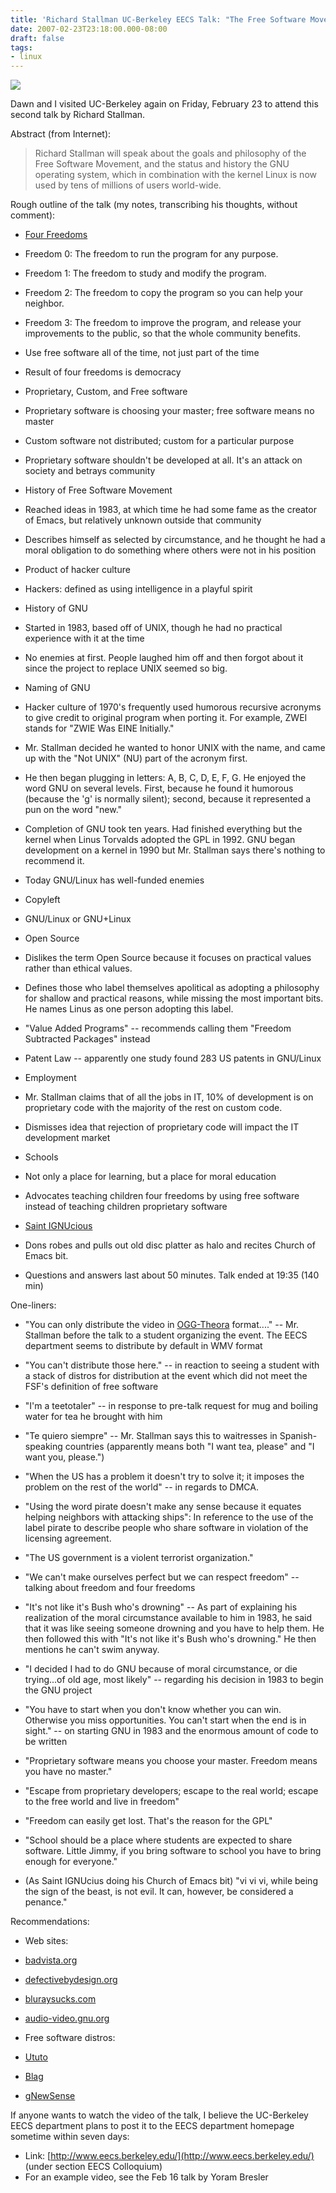 ```yaml
---
title: 'Richard Stallman UC-Berkeley EECS Talk: "The Free Software Movement and the GNU/Linux Operating System"'
date: 2007-02-23T23:18:00.000-08:00
draft: false
tags: 
- linux
---
```


[![](http://bp3.blogger.com/_xmqk7LpXiyY/ReFDd4Bl2JI/AAAAAAAAADM/hVLAjwrKDAk/s320/stallman.jpg)](http://bp3.blogger.com/_xmqk7LpXiyY/ReFDd4Bl2JI/AAAAAAAAADM/hVLAjwrKDAk/s1600-h/stallman.jpg)  
  
Dawn and I visited UC-Berkeley again on Friday, February 23 to attend this second talk by Richard Stallman.  
  
Abstract (from Internet):  

> Richard Stallman will speak about the goals and philosophy of the Free Software Movement, and the status and history the GNU operating system, which in combination with the kernel Linux is now used by tens of millions of users world-wide.

Rough outline of the talk (my notes, transcribing his thoughts, without comment):  

*   [Four Freedoms](http://en.wikipedia.org/wiki/Free_software#Free_software_licenses)

*   Freedom 0: The freedom to run the program for any purpose.
*   Freedom 1: The freedom to study and modify the program.
*   Freedom 2: The freedom to copy the program so you can help your neighbor.
*   Freedom 3: The freedom to improve the program, and release your improvements to the public, so that the whole community benefits.
*   Use free software all of the time, not just part of the time
*   Result of four freedoms is democracy  
    

*   Proprietary, Custom, and Free software

*   Proprietary software is choosing your master; free software means no master
*   Custom software not distributed; custom for a particular purpose
*   Proprietary software shouldn't be developed at all. It's an attack on society and betrays community

*   History of Free Software Movement

*   Reached ideas in 1983, at which time he had some fame as the creator of Emacs, but relatively unknown outside that community  
    
*   Describes himself as selected by circumstance, and he thought he had a moral obligation to do something where others were not in his position
*   Product of hacker culture

*   Hackers: defined as using intelligence in a playful spirit

*   History of GNU

*   Started in 1983, based off of UNIX, though he had no practical experience with it at the time
*   No enemies at first. People laughed him off and then forgot about it since the project to replace UNIX seemed so big.
*   Naming of GNU

*   Hacker culture of 1970's frequently used humorous recursive acronyms to give credit to original program when porting it. For example, ZWEI stands for "ZWIE Was EINE Initially."
*   Mr. Stallman decided he wanted to honor UNIX with the name, and came up with the "Not UNIX" (NU) part of the acronym first.
*   He then began plugging in letters: A, B, C, D, E, F, G. He enjoyed the word GNU on several levels. First, because he found it humorous (because the 'g' is normally silent); second, because it represented a pun on the word "new."  
    

*   Completion of GNU took ten years. Had finished everything but the kernel when Linus Torvalds adopted the GPL in 1992. GNU began development on a kernel in 1990 but Mr. Stallman says there's nothing to recommend it.
*   Today GNU/Linux has well-funded enemies  
    

*   Copyleft
*   GNU/Linux or GNU+Linux
*   Open Source

*   Dislikes the term Open Source because it focuses on practical values rather than ethical values.
*   Defines those who label themselves apolitical as adopting a philosophy for shallow and practical reasons, while missing the most important bits. He names Linus as one person adopting this label.
*   "Value Added Programs" -- recommends calling them "Freedom Subtracted Packages" instead

*   Patent Law -- apparently one study found 283 US patents in GNU/Linux
*   Employment

*   Mr. Stallman claims that of all the jobs in IT, 10% of development is on proprietary code with the majority of the rest on custom code.
*   Dismisses idea that rejection of proprietary code will impact the IT development market

*   Schools

*   Not only a place for learning, but a place for moral education
*   Advocates teaching children four freedoms by using free software instead of teaching children proprietary software

*   [Saint IGNUcious](http://www.stallman.org/saint.html)  
    

*   Dons robes and pulls out old disc platter as halo and recites Church of Emacs bit.

*   Questions and answers last about 50 minutes. Talk ended at 19:35 (140 min)  
    

One-liners:  

*   "You can only distribute the video in [OGG-Theora](http://en.wikipedia.org/wiki/Theora) format...." -- Mr. Stallman before the talk to a student organizing the event. The EECS department seems to distribute by default in WMV format  
    
*   "You can't distribute those here." -- in reaction to seeing a student with a stack of distros for distribution at the event which did not meet the FSF's definition of free software  
    
*   "I'm a teetotaler" -- in response to pre-talk request for mug and boiling water for tea he brought with him
*   "Te quiero siempre" -- Mr. Stallman says this to waitresses in Spanish-speaking countries (apparently means both "I want tea, please" and "I want you, please.")
*   "When the US has a problem it doesn't try to solve it; it imposes the problem on the rest of the world" -- in regards to DMCA.
*   "Using the word pirate doesn't make any sense because it equates helping neighbors with attacking ships": In reference to the use of the label pirate to describe people who share software in violation of the licensing agreement.
*   "The US government is a violent terrorist organization."
*   "We can't make ourselves perfect but we can respect freedom" -- talking about freedom and four freedoms  
    
*   "It's not like it's Bush who's drowning" -- As part of explaining his realization of the moral circumstance available to him in 1983, he said that it was like seeing someone drowning and you have to help them. He then followed this with "It's not like it's Bush who's drowning." He then mentions he can't swim anyway.
*   "I decided I had to do GNU because of moral circumstance, or die trying...of old age, most likely" -- regarding his decision in 1983 to begin the GNU project
*   "You have to start when you don't know whether you can win. Otherwise you miss opportunities. You can't start when the end is in sight." -- on starting GNU in 1983 and the enormous amount of code to be written  
    
*   "Proprietary software means you choose your master. Freedom means you have no master."
*   "Escape from proprietary developers; escape to the real world; escape to the free world and live in freedom"
*   "Freedom can easily get lost. That's the reason for the GPL"
*   "School should be a place where students are expected to share software. Little Jimmy, if you bring software to school you have to bring enough for everyone."
*   (As Saint IGNUcius doing his Church of Emacs bit) "vi vi vi, while being the sign of the beast, is not evil. It can, however, be considered a penance."  
    

Recommendations:  

*   Web sites:  
    

*   [badvista.org  
    ](http://badvista.fsf.org/)
*   [defectivebydesign.org](http://defectivebydesign.org/)
*   [bluraysucks.com](http://bluraysucks.com/)
*   [audio-video.gnu.org](http://audio-video.gnu.org/)

*   Free software distros:  
    

*   [Ututo](https://www.ututo.org/www/)
*   [Blag](http://blagblagblag.org/)
*   [gNewSense](http://www.gnewsense.org/)

If anyone wants to watch the video of the talk, I believe the UC-Berkeley EECS department plans to post it to the EECS department homepage sometime within seven days:  

*   Link: [http://www.eecs.berkeley.edu/](http://www.eecs.berkeley.edu/) (under section EECS Colloquium)
*   For an example video, see the Feb 16 talk by Yoram Bresler